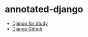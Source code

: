 # annotated-django

- [Django for Study](markdown/django/README.md)
- [Django Github](https://github.com/django/django)
